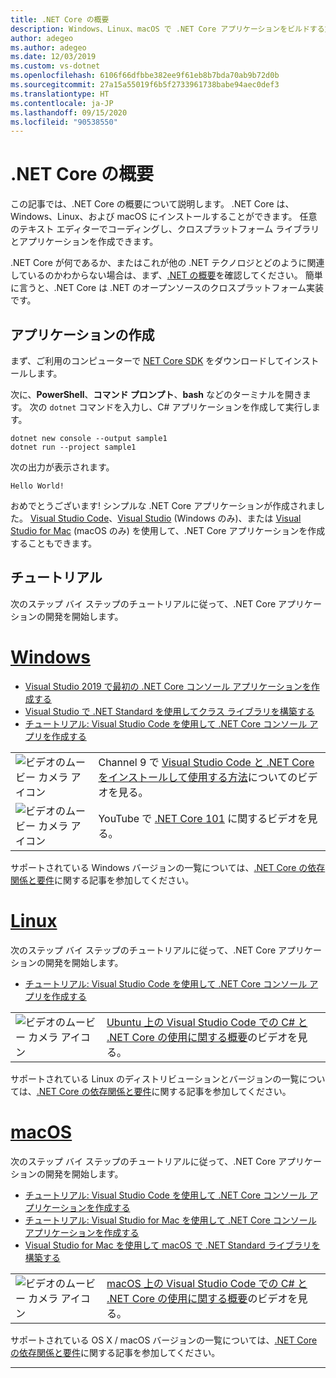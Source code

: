 ```yaml
---
title: .NET Core の概要
description: Windows、Linux、macOS で .NET Core アプリケーションをビルドする方法を学習するためのリソースを示します。
author: adegeo
ms.author: adegeo
ms.date: 12/03/2019
ms.custom: vs-dotnet
ms.openlocfilehash: 6106f66dfbbe382ee9f61eb8b7bda70ab9b72d0b
ms.sourcegitcommit: 27a15a55019f6b5f2733961738babe94aec0def3
ms.translationtype: HT
ms.contentlocale: ja-JP
ms.lasthandoff: 09/15/2020
ms.locfileid: "90538550"
---
```

# <a name="get-started-with-net-core"></a>.NET Core の概要

この記事では、.NET Core の概要について説明します。 .NET Core は、Windows、Linux、および macOS にインストールすることができます。 任意のテキスト エディターでコーディングし、クロスプラットフォーム ライブラリとアプリケーションを作成できます。

.NET Core が何であるか、またはこれが他の .NET テクノロジとどのように関連しているのかわからない場合は、まず、[.NET の概要](https://dotnet.microsoft.com/learn/dotnet/what-is-dotnet)を確認してください。 簡単に言うと、.NET Core は .NET のオープンソースのクロスプラットフォーム実装です。

## <a name="create-an-application"></a>アプリケーションの作成

まず、ご利用のコンピューターで [NET Core SDK](https://dotnet.microsoft.com/download) をダウンロードしてインストールします。

次に、**PowerShell**、**コマンド プロンプト**、**bash** などのターミナルを開きます。 次の `dotnet` コマンドを入力し、C# アプリケーションを作成して実行します。

```dotnetcli
dotnet new console --output sample1
dotnet run --project sample1
```

次の出力が表示されます。

```console
Hello World!
```

おめでとうございます! シンプルな .NET Core アプリケーションが作成されました。 [Visual Studio Code](./tutorials/with-visual-studio-code.md)、[Visual Studio](./tutorials/with-visual-studio.md) (Windows のみ)、または [Visual Studio for Mac](tutorials/with-visual-studio-mac.md) (macOS のみ) を使用して、.NET Core アプリケーションを作成することもできます。

## <a name="tutorials"></a>チュートリアル

次のステップ バイ ステップのチュートリアルに従って、.NET Core アプリケーションの開発を開始します。

<!-- markdownlint-disable MD025 -->

# <a name="windows"></a>[Windows](#tab/windows)

- [Visual Studio 2019 で最初の .NET Core コンソール アプリケーションを作成する](./tutorials/with-visual-studio.md)
- [Visual Studio で .NET Standard を使用してクラス ライブラリを構築する](./tutorials/library-with-visual-studio.md)
- [チュートリアル: Visual Studio Code を使用して .NET Core コンソール アプリを作成する](tutorials/with-visual-studio-code.md)

|   |   |
|---|---|
| ![ビデオのムービー カメラ アイコン](./media/video-icon.png "ビデオを見る") | Channel 9 で [Visual Studio Code と .NET Core をインストールして使用する方法](https://channel9.msdn.com/Blogs/dotnet/Get-started-with-VS-Code-using-CSharp-and-NET-Core/)についてのビデオを見る。 |
| ![ビデオのムービー カメラ アイコン](./media/video-icon.png "ビデオを見る") | YouTube で [.NET Core 101](https://www.youtube.com/playlist?list=PLdo4fOcmZ0oWoazjhXQzBKMrFuArxpW80) に関するビデオを見る。 |

サポートされている Windows バージョンの一覧については、[.NET Core の依存関係と要件](./install/windows.md)に関する記事を参加してください。

# <a name="linux"></a>[Linux](#tab/linux)

次のステップ バイ ステップのチュートリアルに従って、.NET Core アプリケーションの開発を開始します。

- [チュートリアル: Visual Studio Code を使用して .NET Core コンソール アプリを作成する](tutorials/with-visual-studio-code.md)

|   |   |
|---|---|
| ![ビデオのムービー カメラ アイコン](./media/video-icon.png "ビデオを見る") | [Ubuntu 上の Visual Studio Code での C# と .NET Core の使用に関する概要](https://channel9.msdn.com/Blogs/dotnet/Get-started-with-VS-Code-Csharp-dotnet-Core-Ubuntu)のビデオを見る。 |

サポートされている Linux のディストリビューションとバージョンの一覧については、[.NET Core の依存関係と要件](./install/linux.md)に関する記事を参加してください。

# <a name="macos"></a>[macOS](#tab/macos)

次のステップ バイ ステップのチュートリアルに従って、.NET Core アプリケーションの開発を開始します。

- [チュートリアル: Visual Studio Code を使用して .NET Core コンソール アプリケーションを作成する](tutorials/with-visual-studio-code.md)
- [チュートリアル: Visual Studio for Mac を使用して .NET Core コンソール アプリケーションを作成する](tutorials/with-visual-studio-mac.md)
- [Visual Studio for Mac を使用して macOS で .NET Standard ライブラリを構築する](tutorials/library-with-visual-studio-mac.md)

|   |   |
|---|---|
| ![ビデオのムービー カメラ アイコン](media/video-icon.png "ビデオを見る") | [macOS 上の Visual Studio Code での C# と .NET Core の使用に関する概要](https://channel9.msdn.com/Blogs/dotnet/Get-started-VSCode-NET-Core-Mac)のビデオを見る。 |

サポートされている OS X / macOS バージョンの一覧については、[.NET Core の依存関係と要件](./install/macos.md)に関する記事を参加してください。

---
